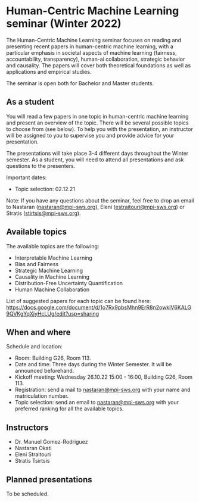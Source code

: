 # Human-Centric Machine Learning seminar (Winter 2022)

The Human-Centric Machine Learning seminar focuses on reading and presenting recent papers in human-centric machine learning, with a particular emphasis 
in societal aspects of machine learning (fairness, accountability, transparency), human-ai collaboration, strategic behavior and causality. The papers 
will cover both theoretical foundations as well as applications and empirical studies.

The seminar is open both for Bachelor and Master students.

## As a student

You will read a few papers in one topic in human-centric machine learning and present an overview of the topic. There will be several
possible topics to choose from (see below). To help you with the presentation, an instructor will be assigned to you to supervise you and provide advice for your presentation.

The presentations will take place 3-4 different days throughout the Winter semester. As a student, you will need to attend all presentations and 
ask questions to the presenters. 

Important dates:

- Topic selection: 02.12.21

Note: If you have any questions about the seminar, feel free to drop an email to Nastaran (nastaran@mpi-sws.org), Eleni (estraitouri@mpi-sws.org) or Stratis (stirtsis@mpi-sws.org).

## Available topics

The available topics are the following:

 - Interpretable Machine Learning
 - Bias and Fairness
 - Strategic Machine Learning
 - Causality in Machine Learning
 - Distribution-Free Uncertainty Quantification
 - Human Machine Collaboration
 
List of suggested papers for each topic can be found here: https://docs.google.com/document/d/1o7Rx9pbsMhn9ErR8n2owkIV6KALG9QVKgYqXjyHcLUg/edit?usp=sharing

## When and where

Schedule and location:

 - Room: Building G26, Room 113.
 - Date and time: Three days during the Winter Semester. It will be announced beforehand.
 - Kickoff meeting: Wednesday 26.10.22 15:00 - 16:00, Building G26, Room 113.
 - Registration: send a mail to nastaran@mpi-sws.org with your name and matriculation number.
 - Topic selection: send an email to nastaran@mpi-sws.org with your preferred ranking for all the available topics.

## Instructors

- Dr. Manuel Gomez-Rodriguez
- Nastaran Okati
- Eleni Straitouri
- Stratis Tsirtsis

## Planned presentations

To be scheduled.
